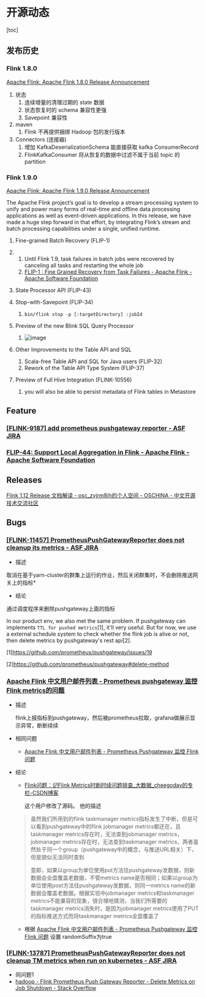 # 开源动态

[toc]

## 发布历史

### Flink 1.8.0

[Apache Flink: Apache Flink 1.8.0 Release Announcement](https://flink.apache.org/news/2019/04/09/release-1.8.0.html)

1. 状态
   1. 连续增量的清理过期的 state 数据
   2. 状态恢复时的 schema 兼容性更强
   3. Savepoint 兼容性
2. maven
   1. Flink 不再提供捆绑 Hadoop 包的发行版本
3. Connectors (连接器)
   1. 增加 KafkaDeserializationSchema 能直接获取 kafka ConsumerRecord
   2. FlinkKafkaConsumer 将从恢复的数据中过滤不属于当前 topic 的 partition



### Flink 1.9.0

[Apache Flink: Apache Flink 1.9.0 Release Announcement](https://flink.apache.org/news/2019/08/22/release-1.9.0.html)

The Apache Flink project’s goal is to develop a stream processing system to unify and power many forms of real-time and offline data processing applications as well as event-driven applications. In this release, we have made a huge step forward in that effort, by integrating Flink’s stream and batch processing capabilities under a single, unified runtime.

1. Fine-grained Batch Recovery (FLIP-1)

2. 1. Until Flink 1.9, task failures in batch jobs were recovered by canceling all tasks and restarting the whole job
   2. [FLIP-1 : Fine Grained Recovery from Task Failures - Apache Flink - Apache Software Foundation](https://cwiki.apache.org/confluence/display/FLINK/FLIP-1+%3A+Fine+Grained+Recovery+from+Task+Failures)

3. State Processor API (FLIP-43)

4. Stop-with-Savepoint (FLIP-34)

   1. ```shell
      bin/flink stop -p [:targetDirectory] :jobId
      ```

5. Preview of the new Blink SQL Query Processor
   1. ![image](https://static.lovedata.net/21-05-11-f4af23278e40eea0cfb6ae433d22ee64.png-wm)
6. Other Improvements to the Table API and SQL
   1. Scala-free Table API and SQL for Java users (FLIP-32)
   2. Rework of the Table API Type System (FLIP-37)
7. Preview of Full Hive Integration (FLINK-10556)
   1.  you will also be able to persist metadata of Flink tables in Metastore





## Feature

###  [[FLINK-9187] add prometheus pushgateway reporter - ASF JIRA](https://issues.apache.org/jira/browse/FLINK-9187)

### [FLIP-44: Support Local Aggregation in Flink - Apache Flink - Apache Software Foundation](https://cwiki.apache.org/confluence/display/FLINK/FLIP-44%3A+Support+Local+Aggregation+in+Flink)  

## Releases

[Flink 1.12 Release 文档解读 - osc_zyjrm8ih的个人空间 - OSCHINA - 中文开源技术交流社区](https://my.oschina.net/u/4372568/blog/4783300)



## Bugs

###  [[**FLINK-11457**] PrometheusPushGatewayReporter does not cleanup its metrics - ASF JIRA](https://issues.apache.org/jira/browse/FLINK-11457)

- 描述

取消在基于yarn-cluster的群集上运行的作业，然后关闭群集时，不会删除推送网关上的指标*

- 结论

通过调度程序来删除pushgateway上面的指标

In our product env, we also met the same problem. If pushgateway can implements `TTL for pushed metrics`[1], it'll very useful. But for now, we use a external schedule system to check whether the flink job is alive or not, then delete metrics by pushgateway's rest api[2].

[1]https://github.com/prometheus/pushgateway/issues/19

[2]https://github.com/prometheus/pushgateway#delete-method



### [Apache Flink 中文用户邮件列表 - Prometheus pushgateway 监控 Flink metrics的问题](http://apache-flink.147419.n8.nabble.com/Prometheus-pushgateway-Flink-metrics-td3028.html#a3032)

- 描述

  flink上报指标到pushgateway，然后被prometheus拉取，grafana做展示显示异常，断断续续

- 相同问题

  - [Apache Flink 中文用户邮件列表 - Prometheus Pushgateway 监控 Flink 问题](http://apache-flink.147419.n8.nabble.com/Prometheus-Pushgateway-Flink-td3041.html)

- 结论

  - [Flink问题：记Flink Metrics时断时续问题排查_大数据_cheegoday的专栏-CSDN博客](https://blog.csdn.net/daijiguo/article/details/105453643) 

    这个用户修改了源码。 他的描述

  >  虽然我们所用到的flink taskmanager metrics指标发生了中断，但是可以看到pushgateway中的flink jobmanager metrics都还在，且taskmanager metrics存在时，无法查到jobmanager metrics，jobmanager metrics存在时，无法查到taskmanager metrics，两者虽然处于同一个group（pushgateway中的概念，与推送URL相关）下，但是貌似无法同时查到
  >
  > 意即，如果以group为单位使用put方法往pushgateway发数据，则新数据会全盘覆盖老数据，不管metrics name是否相同；如果以group为单位使用post方法往pushgateway发数据，则同一metrics name的新数据会覆盖老数据。根据实验中jobmanager metrics和taskmanager metrics不能兼容的现象，很合理地猜测，当我们所需要的taskmanager metrics消失时，是因为jobmanager metrics使用了PUT的指标推送方式而将taskmanager metrics全盘覆盖了

  - 根据 [Apache Flink 中文用户邮件列表 - Prometheus Pushgateway 监控 Flink 问题](http://apache-flink.147419.n8.nabble.com/Prometheus-Pushgateway-Flink-td3041.html)  设置 randomSuffix为true

### [[FLINK-13787] PrometheusPushGatewayReporter does not cleanup TM metrics when run on kubernetes - ASF JIRA](https://issues.apache.org/jira/browse/FLINK-13787)

-  同问题1
- [hadoop - Flink Prometheus Push Gateway Reporter - Delete Metrics on Job Shutdown - Stack Overflow](https://stackoverflow.com/questions/54420498/flink-prometheus-push-gateway-reporter-delete-metrics-on-job-shutdown)


